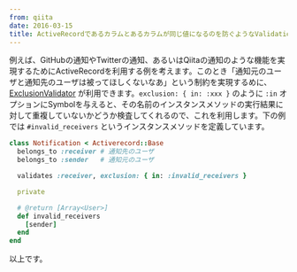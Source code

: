 ```yaml
---
from: qiita
date: 2016-03-15
title: ActiveRecordであるカラムとあるカラムが同じ値になるのを防ぐようなValidationを定義する
---
```


例えば、GitHubの通知やTwitterの通知、あるいはQiitaの通知のような機能を実現するためにActiveRecordを利用する例を考えます。このとき「通知元のユーザと通知先のユーザは被ってほしくないなあ」という制約を実現するめに、[ExclusionValidator](http://edgeguides.rubyonrails.org/active_record_validations.html#exclusion) が利用できます。`exclusion: { in: :xxx }` のように `:in` オプションにSymbolを与えると、その名前のインスタンスメソッドの実行結果に対して重複していないかどうか検査してくれるので、これを利用します。下の例では `#invalid_receivers` というインスタンスメソッドを定義しています。

```rb
class Notification < Activerecord::Base
  belongs_to :receiver # 通知先のユーザ
  belongs_to :sender   # 通知元のユーザ

  validates :receiver, exclusion: { in: :invalid_receivers }

  private

  # @return [Array<User>]
  def invalid_receivers
    [sender]
  end
end
```

以上です。

